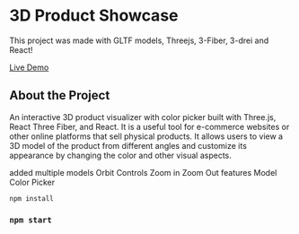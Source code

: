 # 3D Product Showcase

This project was made with GLTF models, Threejs, 3-Fiber, 3-drei and React!

[Live Demo](https://product-showcase-3d.vercel.app/)

## About the Project

An interactive 3D product visualizer with color picker built with Three.js, React Three Fiber, and React. It is a useful tool for e-commerce websites or other online platforms that sell physical products. It allows users to view a 3D model of the product from different angles and customize its appearance by changing the color and other visual aspects.

added multiple models
Orbit Controls
Zoom in Zoom Out features
Model Color Picker



`npm install`

### `npm start`

